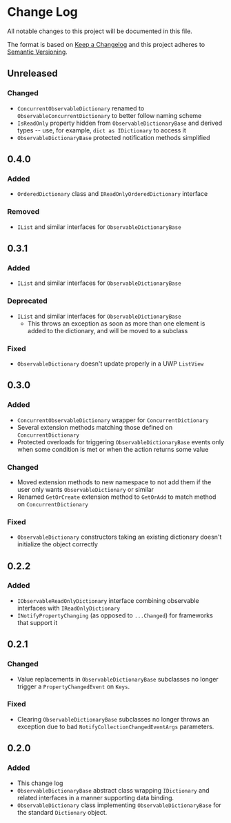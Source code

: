 ﻿# Change Log
All notable changes to this project will be documented in this file.

The format is based on [Keep a Changelog](http://keepachangelog.com/)
and this project adheres to [Semantic Versioning](http://semver.org/).

## Unreleased
### Changed
- `ConcurrentObservableDictionary` renamed to
  `ObservableConcurrentDictionary` to better follow naming scheme
- `IsReadOnly` property hidden from `ObservableDictionaryBase` and
  derived types -- use, for example, `dict as IDictionary` to access it
- `ObservableDictionaryBase` protected notification methods simplified

## 0.4.0
### Added
- `OrderedDictionary` class and `IReadOnlyOrderedDictionary` interface
### Removed
- `IList` and similar interfaces for `ObservableDictionaryBase`

## 0.3.1
### Added
- `IList` and similar interfaces for `ObservableDictionaryBase`
### Deprecated
- `IList` and similar interfaces for `ObservableDictionaryBase`
  - This throws an exception as soon as more than one element is added
    to the dictionary, and will be moved to a subclass
### Fixed
- `ObservableDictionary` doesn't update properly in a UWP `ListView`

## 0.3.0
### Added
- `ConcurrentObservableDictionary` wrapper for `ConcurrentDictionary`
- Several extension methods matching those defined on
  `ConcurrentDictionary`
- Protected overloads for triggering `ObservableDictionaryBase` events
  only when some condition is met or when the action returns some value
### Changed
- Moved extension methods to new namespace to not add them if the user
  only wants `ObservableDictionary` or similar
- Renamed `GetOrCreate` extension method to `GetOrAdd` to match method
  on `ConcurrentDictionary`
### Fixed
- `ObservableDictionary` constructors taking an existing dictionary
  doesn't initialize the object correctly

## 0.2.2
### Added
- `IObservableReadOnlyDictionary` interface combining observable
  interfaces with `IReadOnlyDictionary`
- `INotifyPropertyChanging` (as opposed to `...Changed`) for frameworks
  that support it

## 0.2.1
### Changed
- Value replacements in `ObservableDictionaryBase` subclasses no longer
  trigger a `PropertyChangedEvent` on `Keys`.
### Fixed
- Clearing `ObservableDictionaryBase` subclasses no longer throws an
  exception due to bad `NotifyCollectionChangedEventArgs` parameters.

## 0.2.0
### Added
- This change log
- `ObservableDictionaryBase` abstract class wrapping `IDictionary` and
  related interfaces in a manner supporting data binding.
- `ObservableDictionary` class implementing `ObservableDictionaryBase`
  for the standard `Dictionary` object.